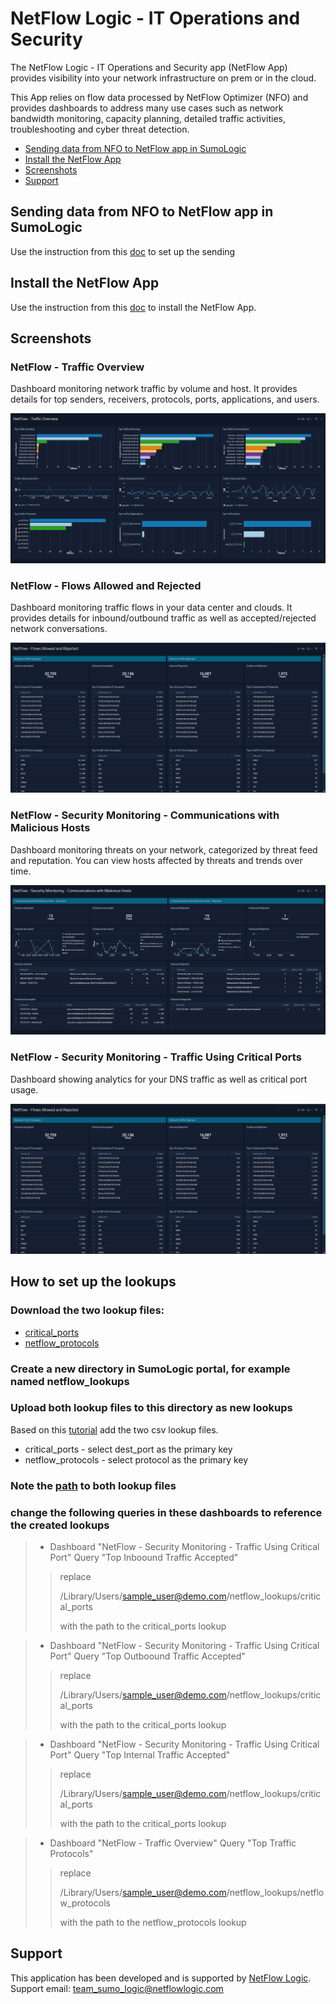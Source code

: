 # NetFlow Logic - IT Operations and Security

The NetFlow Logic - IT Operations and Security app (NetFlow App) provides visibility into your network infrastructure on prem or in the cloud. 

This App relies on flow data processed by NetFlow Optimizer (NFO) and provides dashboards to address many use cases such as network bandwidth monitoring, capacity planning, detailed traffic activities, troubleshooting and cyber threat detection.

- [Sending data from NFO to NetFlow app in SumoLogic](#sending-data-from-nfo-to-netflow-app-in-sumologic)
- [Install the NetFlow App](#install-the-netflow-app)
- [Screenshots](#screenshots)
- [Support](#support)

## Sending data from NFO to NetFlow app in SumoLogic

Use the instruction from this [doc](https://docs.netflowlogic.com/integrations-and-apps/integration-with-sumo-logic) to set up the sending 

## Install the NetFlow App

Use the instruction from this [doc](https://help.sumologic.com/docs/get-started/sumo-logic-apps#install-apps-from-the-library) to install the NetFlow App.

## Screenshots

### NetFlow - Traffic Overview

Dashboard monitoring network traffic by volume and host. It provides details for top senders, receivers, protocols, ports, applications, and users.

![Alt text](resources/screenshots/sumo_traffic_overview.png?raw=true)

### NetFlow - Flows Allowed and Rejected

Dashboard monitoring traffic flows in your data center and clouds. It provides details for inbound/outbound traffic as well as accepted/rejected network conversations.

![Alt text](resources/screenshots/sumo_flows_allowed_and_rejected.png?raw=true)

### NetFlow - Security Monitoring - Communications with Malicious Hosts

Dashboard monitoring threats on your network, categorized by threat feed and reputation. You can view hosts affected by threats and trends over time.

![Alt text](resources/screenshots/sumo_security_malicious_hosts.png?raw=true)

### NetFlow - Security Monitoring - Traffic Using Critical Ports

Dashboard showing analytics for your DNS traffic as well as critical port usage.

![Alt text](resources/screenshots/sumo_flows_allowed_and_rejected.png?raw=true)


## How to set up the lookups

### Download the two lookup files:

- [critical_ports](https://sumologicnetflow.s3.eu-central-1.amazonaws.com/critical_ports.csv)
- [netflow_protocols](https://sumologicnetflow.s3.eu-central-1.amazonaws.com/netflow_protocols.csv)

### Create a new directory in SumoLogic portal, for example named netflow_lookups

### Upload both lookup files to this directory as new lookups

Based on this [tutorial](https://help.sumologic.com/docs/search/lookup-tables/create-lookup-table/#create-a-lookup-table-from-a-csv-file) add the two csv lookup files. 

- critical_ports - select dest_port as the primary key
- netflow_protocols - select protocol as the primary key

### Note the [path](https://help.sumologic.com/docs/search/lookup-tables/create-lookup-table/#finda-lookup-table-path) to both lookup files

### change the following queries in these dashboards to reference the created lookups

>- Dashboard "NetFlow - Security Monitoring - Traffic Using Critical Port" Query "Top Inboound Traffic Accepted"
>>
>>replace 
>>
>>/Library/Users/sample_user@demo.com/netflow_lookups/critical_ports
>>
>>with the path to the critical_ports lookup

>- Dashboard "NetFlow - Security Monitoring - Traffic Using Critical Port" Query "Top Outboound Traffic Accepted"
>>
>>replace 
>>
>>/Library/Users/sample_user@demo.com/netflow_lookups/critical_ports
>>
>>with the path to the critical_ports lookup

>- Dashboard "NetFlow - Security Monitoring - Traffic Using Critical Port" Query "Top Internal Traffic Accepted"
>>
>>replace 
>>
>>/Library/Users/sample_user@demo.com/netflow_lookups/critical_ports
>>
>>with the path to the critical_ports lookup

>- Dashboard "NetFlow - Traffic Overview" Query "Top Traffic Protocols"
>>
>>replace 
>>
>>/Library/Users/sample_user@demo.com/netflow_lookups/netflow_protocols
>>
>>with the path to the netflow_protocols lookup

## Support

This application has been developed and is supported by [NetFlow Logic](https://www.netflowlogic.com/). Support email: team_sumo_logic@netflowlogic.com
